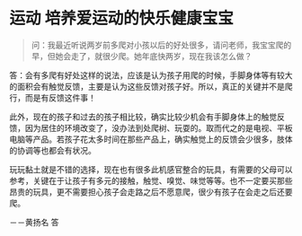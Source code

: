 # 运动  培养爱运动的快乐健康宝宝

> 问：我最近听说两岁前多爬对小孩以后的好处很多，请问老师，我宝宝爬的早，但她会走了，就很少爬。她年底快两岁，现在我该怎么做？

答：会有多爬有好处这样的说法，应该是认为孩子用爬的时候，手脚身体等有较大的面积会有触觉反馈，主要是认为这些反馈对孩子好。所以，真正的关键并不是爬行，而是有反馈这件事！

此外，现在的孩子和过去的孩子相比较，确实比较少机会有手脚身体上的触觉反馈，因为居住的环境改变了，没办法到处爬树、玩耍的。取而代之的是电视、平板电脑等产品。若孩子花太多时间在那些产品上，确实触觉上的反馈会少很多，肢体的协调等也都会有状况。

玩玩黏土就是不错的选择，现在也有很多此机感官整合的玩具，有需要的父母可以参考，关键在于让孩子有多元的接触，触觉、嗅觉、味觉等等。也不一定要买那些昂贵的玩具，更不需要担心孩子会走路之后不愿意爬，很少有孩子在会走之后还要爬。

－－黄扬名 答